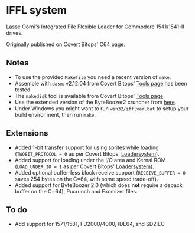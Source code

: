 # IFFL systemLasse Öörni's Integrated File Flexible Loader for Commodore 1541/1541-II drives.Originally published on Covert Bitops' [C64 page](https://cadaver.github.io/rants/iffl.html).## Notes- To use the provided `Makefile` you need a recent version of `make`.- Assemble with `dasm`: v2.12.04 from Covert Bitops' [Tools page](https://cadaver.github.io/tools.html) has been tested.- The `makedisk` tool is available from Covert Bitops' [Tools page](https://cadaver.github.io/tools.html).- Use the extended version of the ByteBoozer2 cruncher from [here](https://github.com/luigidifraia/ByteBoozer2).- Under Windows you might want to run `win32/ifflvar.bat` to setup your build environment, then run `make`.## Extensions- Added 1-bit transfer support for using sprites while loading (`TWOBIT_PROTOCOL = 0` as per Covert Bitops' [Loadersystem](https://cadaver.github.io/tools.html)).- Added support for loading under the I/O area and Kernal ROM (`LOAD_UNDER_IO = 1` as per Covert Bitops' [Loadersystem](https://cadaver.github.io/tools.html)).- Added optional buffer-less block receive support (`RECEIVE_BUFFER = 0` saves 254 bytes on the C=64, with some speed trade-off).- Added support for ByteBoozer 2.0 (which does **not** require a depack buffer on the C=64), Pucrunch and Exomizer files.## To do- Add support for 1571/1581, FD2000/4000, IDE64, and SD2IEC